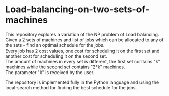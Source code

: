 # Load-balancing-on-two-sets-of-machines  
This repository explores a variation of the NP problem of Load balancing.  
Given a 2 sets of machines and list of jobs which can be allocated to any of the sets - find an optimal schedule for the jobs.  
Every job has 2 cost values, one cost for scheduling it on the first set and another cost for scheduling it on the second set.  
The amount of machines in every set is different, the first set contains "k" machines while the second set contains "2*k" machines.  
The parameter "k" is received by the user.  

The repository is implemented fully in the Python language and using the local-search method for finding the best schedule for the jobs.  

